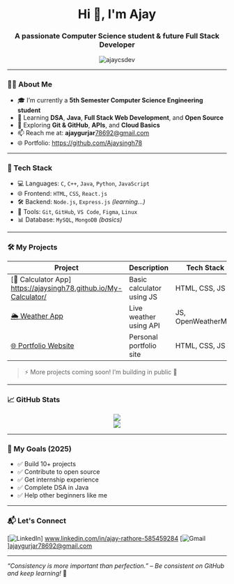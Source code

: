 <h1 align="center">Hi 👋, I'm Ajay</h1>
<h3 align="center">A passionate Computer Science student & future Full Stack Developer</h3>

<p align="center">
  <img src="https://komarev.com/ghpvc/?username=ajaycsdev&label=Profile%20views&color=0e75b6&style=flat" alt="ajaycsdev" />
</p>

---

### 🧑‍💻 About Me

- 🎓 I’m currently a **5th Semester Computer Science Engineering student**
- 🌱 Learning **DSA**, **Java**, **Full Stack Web Development**, and **Open Source**
- 🧠 Exploring **Git & GitHub**, **APIs**, and **Cloud Basics**
- 📫 Reach me at: **ajaygurjar**78692@gmail.com
- 🌐 Portfolio: https://github.com/Ajaysingh78
---

### 🚀 Tech Stack

- 💻 Languages: `C`, `C++`, `Java`, `Python`, `JavaScript`
- 🌐 Frontend: `HTML`, `CSS`, `React.js`
- 🛠 Backend: `Node.js`, `Express.js` *(learning...)*
- 🔧 Tools: `Git`, `GitHub`, `VS Code`, `Figma`, `Linux`
- 📊 Database: `MySQL`, `MongoDB` *(basics)*

---

### 🛠️ My Projects

| Project | Description | Tech Stack |
|--------|-------------|------------|
| [📱 Calculator App] https://ajaysingh78.github.io/My-Calculator/ | Basic calculator using JS | HTML, CSS, JS |
| [🌦️ Weather App](https://github.com/ajaycsdev/weather-app) | Live weather using API | JS, OpenWeatherMap |
| [🌐 Portfolio Website](https://github.com/ajaycsdev/portfolio) | Personal portfolio site | HTML, CSS, JS |

> ⚡ More projects coming soon! I’m building in public 🚀

---

### 📈 GitHub Stats

<p align="center">
  <img src="https://github-readme-stats.vercel.app/api?username=ajaycsdev&show_icons=true&theme=tokyonight" />
  <br/>
  <img src="https://streak-stats.demolab.com/?user=ajaycsdev&theme=tokyonight" />
</p>

---

### 🌱 My Goals (2025)

- ✅ Build 10+ projects
- ✅ Contribute to open source
- ✅ Get internship experience
- ✅ Complete DSA in Java
- ✅ Help other beginners like me

---

### 📬 Let's Connect

[![LinkedIn](https://img.shields.io/badge/-LinkedIn-blue?style=for-the-badge&logo=Linkedin&logoColor=white)] www.linkedin.com/in/ajay-rathore-585459284
[![Gmail](https://img.shields.io/badge/-Gmail-red?style=for-the-badge&logo=gmail&logoColor=white)]ajaygurjar78692@gmail.com

---

_“Consistency is more important than perfection.” – Be consistent on GitHub and keep learning!_ 🚀
